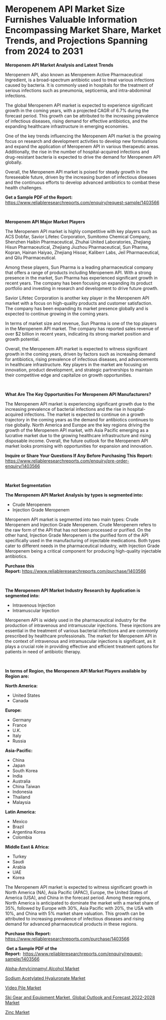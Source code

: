<p><h1>Meropenem API Market Size Furnishes Valuable Information Encompassing Market Share, Market Trends, and Projections Spanning from 2024 to 2031</h1></p><p><strong>Meropenem API Market Analysis and Latest Trends</strong></p>
<p><p>Meropenem API, also known as Meropenem Active Pharmaceutical Ingredient, is a broad-spectrum antibiotic used to treat various infections caused by bacteria. It is commonly used in hospitals for the treatment of serious infections such as pneumonia, septicemia, and intra-abdominal infections.</p><p>The global Meropenem API market is expected to experience significant growth in the coming years, with a projected CAGR of 6.7% during the forecast period. This growth can be attributed to the increasing prevalence of infectious diseases, rising demand for effective antibiotics, and the expanding healthcare infrastructure in emerging economies.</p><p>One of the key trends influencing the Meropenem API market is the growing focus on research and development activities to develop new formulations and expand the application of Meropenem API in various therapeutic areas. Additionally, the rise in the number of hospital-acquired infections and drug-resistant bacteria is expected to drive the demand for Meropenem API globally.</p><p>Overall, the Meropenem API market is poised for steady growth in the foreseeable future, driven by the increasing burden of infectious diseases and the continuous efforts to develop advanced antibiotics to combat these health challenges.</p></p>
<p><strong>Get a Sample PDF of the Report:&nbsp;</strong> <a href="https://www.reliableresearchreports.com/enquiry/request-sample/1403566">https://www.reliableresearchreports.com/enquiry/request-sample/1403566</a></p>
<p>&nbsp;</p>
<p><strong>Meropenem API Major Market Players</strong></p>
<p><p>The Meropenem API market is highly competitive with key players such as ACS Dobfar, Savior Lifetec Corporation, Sumitomo Chemical Company, Shenzhen Haibin Pharmaceutical, Zhuhai United Laboratories, Zhejiang Hisun Pharmaceutical, Zhejiang Jiuzhou Pharmaceutical, Sun Pharma, Kopran, Hainan Haiyao, Zhejiang Hisoar, Kaliberr Labs, Jeil Pharmaceutical, and Qilu Pharmaceutical.</p><p>Among these players, Sun Pharma is a leading pharmaceutical company that offers a range of products including Meropenem API. With a strong presence in the market, Sun Pharma has experienced significant growth in recent years. The company has been focusing on expanding its product portfolio and investing in research and development to drive future growth.</p><p>Savior Lifetec Corporation is another key player in the Meropenem API market with a focus on high-quality products and customer satisfaction. The company has been expanding its market presence globally and is expected to continue growing in the coming years.</p><p>In terms of market size and revenue, Sun Pharma is one of the top players in the Meropenem API market. The company has reported sales revenue of over $2 billion in recent years, indicating its strong market position and growth potential.</p><p>Overall, the Meropenem API market is expected to witness significant growth in the coming years, driven by factors such as increasing demand for antibiotics, rising prevalence of infectious diseases, and advancements in healthcare infrastructure. Key players in the market are focusing on innovation, product development, and strategic partnerships to maintain their competitive edge and capitalize on growth opportunities.</p></p>
<p>&nbsp;</p>
<p><strong>What Are The Key Opportunities For Meropenem API Manufacturers?</strong></p>
<p><p>The Meropenem API market is experiencing significant growth due to the increasing prevalence of bacterial infections and the rise in hospital-acquired infections. The market is expected to continue on a growth trajectory in the coming years as the demand for antibiotics continues to rise globally. North America and Europe are the key regions driving the growth of the Meropenem API market, with Asia Pacific emerging as a lucrative market due to the growing healthcare infrastructure and rising disposable income. Overall, the future outlook for the Meropenem API market looks promising with opportunities for expansion and innovation.</p></p>
<p><strong>Inquire or Share Your Questions If Any Before Purchasing This Report:</strong> <a href="https://www.reliableresearchreports.com/enquiry/pre-order-enquiry/1403566">https://www.reliableresearchreports.com/enquiry/pre-order-enquiry/1403566</a></p>
<p>&nbsp;</p>
<p><strong>Market Segmentation</strong></p>
<p><strong>The Meropenem API Market Analysis by types is segmented into:</strong></p>
<p><ul><li>Crude Meropenem</li><li>Injection Grade Meropenem</li></ul></p>
<p><p>Meropenem API market is segmented into two main types: Crude Meropenem and Injection Grade Meropenem. Crude Meropenem refers to the raw form of the API that has not been processed or purified. On the other hand, Injection Grade Meropenem is the purified form of the API specifically used in the manufacturing of injectable medications. Both types cater to different needs in the pharmaceutical industry, with Injection Grade Meropenem being a critical component for producing high-quality injectable antibiotics.</p></p>
<p><strong>Purchase this Report:&nbsp;</strong><a href="https://www.reliableresearchreports.com/purchase/1403566">https://www.reliableresearchreports.com/purchase/1403566</a></p>
<p>&nbsp;</p>
<p><strong>The Meropenem API Market Industry Research by Application is segmented into:</strong></p>
<p><ul><li>Intravenous Injection</li><li>Intramuscular Injection</li></ul></p>
<p><p>Meropenem API is widely used in the pharmaceutical industry for the production of intravenous and intramuscular injections. These injections are essential in the treatment of various bacterial infections and are commonly prescribed by healthcare professionals. The market for Meropenem API in the context of intravenous and intramuscular injections is significant, as it plays a crucial role in providing effective and efficient treatment options for patients in need of antibiotic therapy.</p></p>
<p>&nbsp;</p>
<p><strong>In terms of Region, the Meropenem API Market Players available by Region are:</strong></p>
<p>
    <p> <strong> North America: </strong>
        <ul>
            <li>United States</li>
            <li>Canada</li>
        </ul>
        </p> 
    <p> <strong> Europe: </strong>
        <ul>
            <li>Germany</li>
            <li>France</li>
            <li>U.K.</li>
            <li>Italy</li>
            <li>Russia</li>
        </ul>
        </p> 
    <p> <strong> Asia-Pacific: </strong>
        <ul>
            <li>China</li>
            <li>Japan</li>
            <li>South Korea</li>
            <li>India</li>
            <li>Australia</li>
            <li>China Taiwan</li>
            <li>Indonesia</li>
            <li>Thailand</li>
            <li>Malaysia</li>
        </ul>
        </p> 
    <p> <strong> Latin America: </strong>
        <ul>
            <li>Mexico</li>
            <li>Brazil</li>
            <li>Argentina Korea</li>
            <li>Colombia</li>
        </ul>
        </p> 
    <p> <strong> Middle East & Africa: </strong>
        <ul>
            <li>Turkey</li>
            <li>Saudi</li>
            <li>Arabia</li>
            <li>UAE</li>
            <li>Korea</li>
        </ul>
    </p>
    </p>
<p><p>The Meropenem API market is expected to witness significant growth in North America (NA), Asia Pacific (APAC), Europe, the United States of America (USA), and China in the forecast period. Among these regions, North America is anticipated to dominate the market with a market share of 35%, followed by Europe with 30%, Asia Pacific with 20%, the USA with 10%, and China with 5% market share valuation. This growth can be attributed to increasing prevalence of infectious diseases and rising demand for advanced pharmaceutical products in these regions.</p></p>
<p><strong>Purchase this Report: </strong><a href="https://www.reliableresearchreports.com/purchase/1403566">https://www.reliableresearchreports.com/purchase/1403566</a></p>
<p>&nbsp;<strong>Get a Sample PDF of the Report:&nbsp;&nbsp;</strong><a href="https://www.reliableresearchreports.com/enquiry/request-sample/1403566">https://www.reliableresearchreports.com/enquiry/request-sample/1403566</a></p>
<p><strong></strong></p>
<p><p><a href="https://github.com/indrystar/Market-Research-Report-List-2/blob/main/alpha-amylcinnamyl-alcohol-market.md">Alpha-Amylcinnamyl Alcohol Market</a></p><p><a href="https://github.com/AKSHATREPORTPRIME/Market-Research-Report-List-3/blob/main/sodium-acetylated-hyaluronate-market.md">Sodium Acetylated Hyaluronate Market</a></p><p><a href="https://view.publitas.com/reportprime-1/video-pile-market-challenges-opportunities-and-growth-drivers-and-major-market-players-forecasted-for-period-from-2024-2031/">Video Pile Market</a></p><p><a href="https://zircon-bluebell-299.notion.site/Ski-Gear-and-Equipment-Market-Global-Outlook-and-Forecast-2022-2028-Market-Size-Market-Trends-and-8292030fd17742b3ab6d993eaf29caff">Ski Gear and Equipment Market, Global Outlook and Forecast 2022-2028 Market</a></p><p><a href="https://view.publitas.com/reportprime-1/zinc-market-size-share-trends-analysis-report-by-material-by-type-by-end-user-by-region-and-segment-forecasts-2024-2031/">Zinc Market</a></p></p>